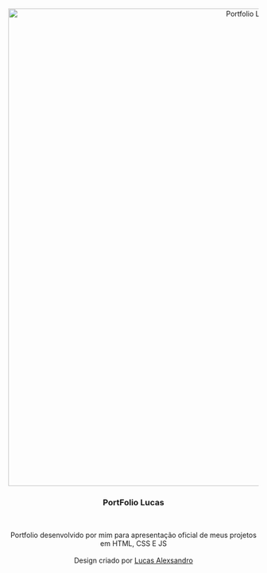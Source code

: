 <br />
<p align="center">
    <img src="https://i.imgur.com/LkvDYJS.png" alt="Portfolio Lucas" width="960">

  <h3 align="center">PortFolio Lucas</h3>
 <br />
  <p align="center">
     Portfolio desenvolvido por mim para apresentação oficial de meus projetos
    em HTML, CSS E JS
       <br />
    <br />
    Design criado por <a href="https://www.linkedin.com/in/lucasalexsandro/">Lucas Alexsandro</a>

  </p>
</p>


